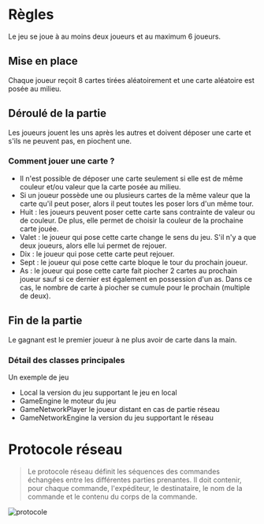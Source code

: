 # Règles

Le jeu se joue à au moins deux joueurs et au maximum 6 joueurs.

## Mise en place

Chaque joueur reçoit 8 cartes tirées aléatoirement et une carte aléatoire est posée au milieu.

## Déroulé de la partie

Les joueurs jouent les uns après les autres et doivent déposer une carte et s'ils ne peuvent pas, en piochent une.

### Comment jouer une carte ?

* Il n'est possible de déposer une carte seulement si elle est de même couleur et/ou valeur que la carte posée au milieu.
* Si un joueur possède une ou plusieurs cartes de la même valeur que la carte qu'il peut poser, alors il peut toutes les poser lors d'un même tour.
* Huit : les joueurs peuvent poser cette carte sans contrainte de valeur ou de couleur. De plus, elle permet de choisir la couleur de la prochaine carte jouée.
* Valet : le joueur qui pose cette carte change le sens du jeu. S'il n'y a que deux joueurs, alors elle lui permet de rejouer.
* Dix : le joueur qui pose cette carte peut rejouer.
* Sept : le joueur qui pose cette carte bloque le tour du prochain joueur.
* As : le joueur qui pose cette carte fait piocher 2 cartes au prochain joueur sauf si ce dernier est également en possession d'un as. Dans ce cas, le nombre de carte à piocher se cumule pour le prochain (multiple de deux).

## Fin de la partie

Le gagnant est le premier joueur à ne plus avoir de carte dans la main.

### Détail des classes principales

Un exemple de jeu

* Local la version du jeu supportant le jeu en local
* GameEngine le moteur du jeu
* GameNetworkPlayer le joueur distant en cas de partie réseau
* GameNetworkEngine la version du jeu supportant le réseau


# Protocole réseau

> Le protocole réseau définit les séquences des commandes échangées entre les différentes parties prenantes. Il doit contenir, pour chaque commande, l'expéditeur, le destinataire, le nom de la commande et le contenu du corps de la commande.

![protocole](doc/protocle.png)


